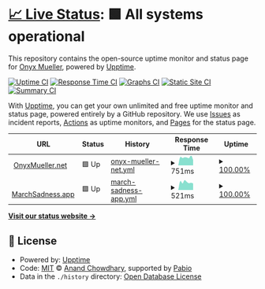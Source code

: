 # [📈 Live Status](https://onyxmueller.github.io/upptime): <!--live status--> **🟩 All systems operational**

This repository contains the open-source uptime monitor and status page for [Onyx Mueller](onyxmueller.net), powered by [Upptime](https://github.com/upptime/upptime).

[![Uptime CI](https://github.com/onyxmueller/upptime/workflows/Uptime%20CI/badge.svg)](https://github.com/onyxmueller/upptime/actions?query=workflow%3A%22Uptime+CI%22)
[![Response Time CI](https://github.com/onyxmueller/upptime/workflows/Response%20Time%20CI/badge.svg)](https://github.com/onyxmueller/upptime/actions?query=workflow%3A%22Response+Time+CI%22)
[![Graphs CI](https://github.com/onyxmueller/upptime/workflows/Graphs%20CI/badge.svg)](https://github.com/onyxmueller/upptime/actions?query=workflow%3A%22Graphs+CI%22)
[![Static Site CI](https://github.com/onyxmueller/upptime/workflows/Static%20Site%20CI/badge.svg)](https://github.com/onyxmueller/upptime/actions?query=workflow%3A%22Static+Site+CI%22)
[![Summary CI](https://github.com/onyxmueller/upptime/workflows/Summary%20CI/badge.svg)](https://github.com/onyxmueller/upptime/actions?query=workflow%3A%22Summary+CI%22)

With [Upptime](https://upptime.js.org), you can get your own unlimited and free uptime monitor and status page, powered entirely by a GitHub repository. We use [Issues](https://github.com/onyxmueller/upptime/issues) as incident reports, [Actions](https://github.com/onyxmueller/upptime/actions) as uptime monitors, and [Pages](https://onyxmueller.github.io/upptime) for the status page.

<!--start: status pages-->
<!-- This summary is generated by Upptime (https://github.com/upptime/upptime) -->
<!-- Do not edit this manually, your changes will be overwritten -->
<!-- prettier-ignore -->
| URL | Status | History | Response Time | Uptime |
| --- | ------ | ------- | ------------- | ------ |
| <img alt="" src="https://icons.duckduckgo.com/ip3/onyxmueller.net.ico" height="13"> [OnyxMueller.net](https://onyxmueller.net) | 🟩 Up | [onyx-mueller-net.yml](https://github.com/onyxmueller/upptime/commits/HEAD/history/onyx-mueller-net.yml) | <details><summary><img alt="Response time graph" src="./graphs/onyx-mueller-net/response-time-week.png" height="20"> 751ms</summary><br><a href="https://onyxmueller.github.io/upptime/history/onyx-mueller-net"><img alt="Response time 738" src="https://img.shields.io/endpoint?url=https%3A%2F%2Fraw.githubusercontent.com%2Fonyxmueller%2Fupptime%2FHEAD%2Fapi%2Fonyx-mueller-net%2Fresponse-time.json"></a><br><a href="https://onyxmueller.github.io/upptime/history/onyx-mueller-net"><img alt="24-hour response time 683" src="https://img.shields.io/endpoint?url=https%3A%2F%2Fraw.githubusercontent.com%2Fonyxmueller%2Fupptime%2FHEAD%2Fapi%2Fonyx-mueller-net%2Fresponse-time-day.json"></a><br><a href="https://onyxmueller.github.io/upptime/history/onyx-mueller-net"><img alt="7-day response time 751" src="https://img.shields.io/endpoint?url=https%3A%2F%2Fraw.githubusercontent.com%2Fonyxmueller%2Fupptime%2FHEAD%2Fapi%2Fonyx-mueller-net%2Fresponse-time-week.json"></a><br><a href="https://onyxmueller.github.io/upptime/history/onyx-mueller-net"><img alt="30-day response time 746" src="https://img.shields.io/endpoint?url=https%3A%2F%2Fraw.githubusercontent.com%2Fonyxmueller%2Fupptime%2FHEAD%2Fapi%2Fonyx-mueller-net%2Fresponse-time-month.json"></a><br><a href="https://onyxmueller.github.io/upptime/history/onyx-mueller-net"><img alt="1-year response time 738" src="https://img.shields.io/endpoint?url=https%3A%2F%2Fraw.githubusercontent.com%2Fonyxmueller%2Fupptime%2FHEAD%2Fapi%2Fonyx-mueller-net%2Fresponse-time-year.json"></a></details> | <details><summary><a href="https://onyxmueller.github.io/upptime/history/onyx-mueller-net">100.00%</a></summary><a href="https://onyxmueller.github.io/upptime/history/onyx-mueller-net"><img alt="All-time uptime 99.99%" src="https://img.shields.io/endpoint?url=https%3A%2F%2Fraw.githubusercontent.com%2Fonyxmueller%2Fupptime%2FHEAD%2Fapi%2Fonyx-mueller-net%2Fuptime.json"></a><br><a href="https://onyxmueller.github.io/upptime/history/onyx-mueller-net"><img alt="24-hour uptime 100.00%" src="https://img.shields.io/endpoint?url=https%3A%2F%2Fraw.githubusercontent.com%2Fonyxmueller%2Fupptime%2FHEAD%2Fapi%2Fonyx-mueller-net%2Fuptime-day.json"></a><br><a href="https://onyxmueller.github.io/upptime/history/onyx-mueller-net"><img alt="7-day uptime 100.00%" src="https://img.shields.io/endpoint?url=https%3A%2F%2Fraw.githubusercontent.com%2Fonyxmueller%2Fupptime%2FHEAD%2Fapi%2Fonyx-mueller-net%2Fuptime-week.json"></a><br><a href="https://onyxmueller.github.io/upptime/history/onyx-mueller-net"><img alt="30-day uptime 100.00%" src="https://img.shields.io/endpoint?url=https%3A%2F%2Fraw.githubusercontent.com%2Fonyxmueller%2Fupptime%2FHEAD%2Fapi%2Fonyx-mueller-net%2Fuptime-month.json"></a><br><a href="https://onyxmueller.github.io/upptime/history/onyx-mueller-net"><img alt="1-year uptime 99.99%" src="https://img.shields.io/endpoint?url=https%3A%2F%2Fraw.githubusercontent.com%2Fonyxmueller%2Fupptime%2FHEAD%2Fapi%2Fonyx-mueller-net%2Fuptime-year.json"></a></details>
| <img alt="" src="https://icons.duckduckgo.com/ip3/marchsadness.app.ico" height="13"> [MarchSadness.app](https://marchsadness.app) | 🟩 Up | [march-sadness-app.yml](https://github.com/onyxmueller/upptime/commits/HEAD/history/march-sadness-app.yml) | <details><summary><img alt="Response time graph" src="./graphs/march-sadness-app/response-time-week.png" height="20"> 521ms</summary><br><a href="https://onyxmueller.github.io/upptime/history/march-sadness-app"><img alt="Response time 559" src="https://img.shields.io/endpoint?url=https%3A%2F%2Fraw.githubusercontent.com%2Fonyxmueller%2Fupptime%2FHEAD%2Fapi%2Fmarch-sadness-app%2Fresponse-time.json"></a><br><a href="https://onyxmueller.github.io/upptime/history/march-sadness-app"><img alt="24-hour response time 488" src="https://img.shields.io/endpoint?url=https%3A%2F%2Fraw.githubusercontent.com%2Fonyxmueller%2Fupptime%2FHEAD%2Fapi%2Fmarch-sadness-app%2Fresponse-time-day.json"></a><br><a href="https://onyxmueller.github.io/upptime/history/march-sadness-app"><img alt="7-day response time 521" src="https://img.shields.io/endpoint?url=https%3A%2F%2Fraw.githubusercontent.com%2Fonyxmueller%2Fupptime%2FHEAD%2Fapi%2Fmarch-sadness-app%2Fresponse-time-week.json"></a><br><a href="https://onyxmueller.github.io/upptime/history/march-sadness-app"><img alt="30-day response time 680" src="https://img.shields.io/endpoint?url=https%3A%2F%2Fraw.githubusercontent.com%2Fonyxmueller%2Fupptime%2FHEAD%2Fapi%2Fmarch-sadness-app%2Fresponse-time-month.json"></a><br><a href="https://onyxmueller.github.io/upptime/history/march-sadness-app"><img alt="1-year response time 559" src="https://img.shields.io/endpoint?url=https%3A%2F%2Fraw.githubusercontent.com%2Fonyxmueller%2Fupptime%2FHEAD%2Fapi%2Fmarch-sadness-app%2Fresponse-time-year.json"></a></details> | <details><summary><a href="https://onyxmueller.github.io/upptime/history/march-sadness-app">100.00%</a></summary><a href="https://onyxmueller.github.io/upptime/history/march-sadness-app"><img alt="All-time uptime 99.99%" src="https://img.shields.io/endpoint?url=https%3A%2F%2Fraw.githubusercontent.com%2Fonyxmueller%2Fupptime%2FHEAD%2Fapi%2Fmarch-sadness-app%2Fuptime.json"></a><br><a href="https://onyxmueller.github.io/upptime/history/march-sadness-app"><img alt="24-hour uptime 100.00%" src="https://img.shields.io/endpoint?url=https%3A%2F%2Fraw.githubusercontent.com%2Fonyxmueller%2Fupptime%2FHEAD%2Fapi%2Fmarch-sadness-app%2Fuptime-day.json"></a><br><a href="https://onyxmueller.github.io/upptime/history/march-sadness-app"><img alt="7-day uptime 100.00%" src="https://img.shields.io/endpoint?url=https%3A%2F%2Fraw.githubusercontent.com%2Fonyxmueller%2Fupptime%2FHEAD%2Fapi%2Fmarch-sadness-app%2Fuptime-week.json"></a><br><a href="https://onyxmueller.github.io/upptime/history/march-sadness-app"><img alt="30-day uptime 100.00%" src="https://img.shields.io/endpoint?url=https%3A%2F%2Fraw.githubusercontent.com%2Fonyxmueller%2Fupptime%2FHEAD%2Fapi%2Fmarch-sadness-app%2Fuptime-month.json"></a><br><a href="https://onyxmueller.github.io/upptime/history/march-sadness-app"><img alt="1-year uptime 99.99%" src="https://img.shields.io/endpoint?url=https%3A%2F%2Fraw.githubusercontent.com%2Fonyxmueller%2Fupptime%2FHEAD%2Fapi%2Fmarch-sadness-app%2Fuptime-year.json"></a></details>

<!--end: status pages-->

[**Visit our status website →**](https://onyxmueller.github.io/upptime)

## 📄 License

- Powered by: [Upptime](https://github.com/upptime/upptime)
- Code: [MIT](./LICENSE) © [Anand Chowdhary](https://anandchowdhary.com), supported by [Pabio](https://pabio.com)
- Data in the `./history` directory: [Open Database License](https://opendatacommons.org/licenses/odbl/1-0/)
